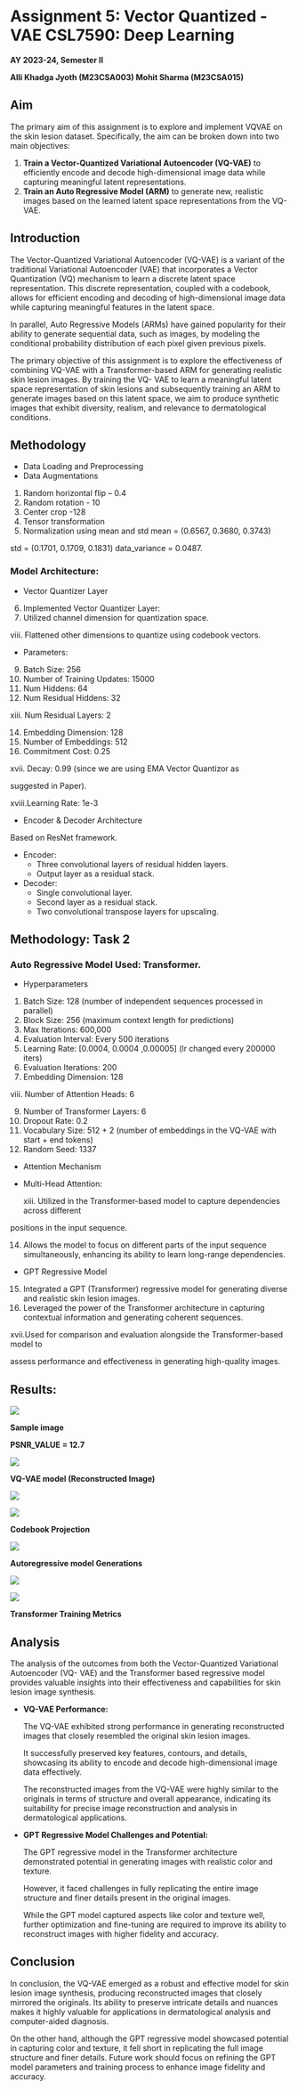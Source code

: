 # **Assignment 5: Vector Quantized - VAE CSL7590: Deep Learning** 

**AY 2023-24, Semester II** 

**Alli Khadga Jyoth (M23CSA003)   Mohit Sharma (M23CSA015)** 

## Aim 

The primary aim of this assignment is to explore and implement VQVAE on the skin lesion dataset. Specifically, the aim can be broken down into two main objectives: 

1. **Train a Vector-Quantized Variational Autoencoder (VQ-VAE)** to efficiently encode and decode high-dimensional image data while capturing meaningful latent representations. 
1. **Train an Auto Regressive Model (ARM)** to generate new, realistic images based on the learned latent space representations from the VQ-VAE. 

## **Introduction**

The Vector-Quantized Variational Autoencoder (VQ-VAE) is a variant of the traditional Variational Autoencoder (VAE) that incorporates a Vector Quantization (VQ) mechanism to learn a discrete latent space representation. This discrete representation, coupled with a codebook, allows for efficient encoding and decoding of high-dimensional image data while capturing meaningful features in the latent space. 

In parallel, Auto Regressive Models (ARMs) have gained popularity for their ability to generate sequential data, such as images, by modeling the conditional probability distribution of each pixel given previous pixels.  

The primary objective of this assignment is to explore the effectiveness of combining VQ-VAE with a Transformer-based ARM for generating realistic skin lesion images. By training the VQ- VAE to learn a meaningful latent space representation of skin lesions and subsequently training an ARM to generate images based on this latent space, we aim to produce synthetic images that exhibit diversity, realism, and relevance to dermatological conditions. 
## **Methodology**
- Data Loading and Preprocessing 
- Data Augmentations  
1. Random horizontal flip – 0.4 
1. Random rotation - 10 
1. Center crop -128 
1. Tensor transformation 
1. Normalization using mean and std mean =  (0.6567, 0.3680, 0.3743) 

std =   (0.1701, 0.1709, 0.1831) data\_variance = 0.0487. 

### **Model Architecture:**

- Vector Quantizer Layer 
6. Implemented Vector Quantizer Layer: 
6. Utilized channel dimension for quantization space. 

viii. Flattened other dimensions to quantize using codebook vectors.

- Parameters: 
9. Batch Size: 256 
9. Number of Training Updates: 15000 
9. Num Hiddens: 64  
9. Num Residual Hiddens: 32 

xiii. Num Residual Layers: 2 

14. Embedding Dimension: 128 
14. Number of Embeddings: 512 
14. Commitment Cost: 0.25 

xvii. Decay: 0.99 (since we are using EMA Vector Quantizor as 

suggested in Paper). 

xviii.Learning Rate: 1e-3 

- Encoder & Decoder Architecture 

Based on ResNet framework. 

- Encoder: 
  - Three convolutional layers of residual hidden layers. 
  - Output layer as a residual stack. 
- Decoder: 
  - Single convolutional layer. 
  - Second layer as a residual stack. 
  - Two convolutional transpose layers for upscaling. 

## **Methodology: Task 2** 

### **Auto Regressive Model Used:  Transformer.** 

- Hyperparameters 
1. Batch Size: 128 (number of independent sequences processed in parallel) 
1. Block Size: 256 (maximum context length for predictions) 
1. Max Iterations: 600,000 
1. Evaluation Interval: Every 500 iterations 
1. Learning Rate: [0.0004, 0.0004 ,0.00005] (lr changed every 200000 iters) 
1. Evaluation Iterations: 200 
1. Embedding Dimension: 128 

viii. Number of Attention Heads: 6 

9. Number of Transformer Layers: 6 
9. Dropout Rate: 0.2 
9. Vocabulary Size: 512 + 2 (number of embeddings in the VQ-VAE with start + end tokens) 
9. Random Seed: 1337 
- Attention Mechanism 
- Multi-Head Attention: 

  xiii. Utilized in the Transformer-based model to capture dependencies across different 

positions in the input sequence. 

14. Allows the model to focus on different parts of the input sequence simultaneously, enhancing its ability to learn long-range dependencies. 
- GPT Regressive Model 
15. Integrated a GPT (Transformer) regressive model for generating diverse and realistic skin lesion images. 
15. Leveraged the power of the Transformer architecture in capturing contextual information and generating coherent sequences. 

xvii.Used for comparison and evaluation alongside the Transformer-based model to 

assess performance and effectiveness in generating high-quality images. 

## **Results:** 

![](images/001.png)

**Sample image** 

**PSNR\_VALUE = 12.7** 

![](images/002.png)

**VQ-VAE model (Reconstructed Image)** 

![](images/003.png)

![](images/004.png)

**Codebook Projection** 

![](images/005.png)

**Autoregressive model Generations** 

![](images/006.jpeg)

![](images/007.jpeg)

**Transformer Training Metrics** 

##  **Analysis**

The analysis of the outcomes from both the Vector-Quantized Variational Autoencoder (VQ- VAE) and the Transformer based regressive model provides valuable insights into their effectiveness and capabilities for skin lesion image synthesis. 

- **VQ-VAE Performance:** 

  The VQ-VAE exhibited strong performance in generating reconstructed images that closely resembled the original skin lesion images. 

  It successfully preserved key features, contours, and details, showcasing its ability to encode and decode high-dimensional image data effectively. 

  The reconstructed images from the VQ-VAE were highly similar to the originals in terms of structure and overall appearance, indicating its suitability for precise image reconstruction and analysis in dermatological applications. 

- **GPT Regressive Model Challenges and Potential:** 

  The GPT regressive model in the Transformer architecture demonstrated potential in generating images with realistic color and texture. 

  However, it faced challenges in fully replicating the entire image structure and finer details present in the original images. 

  While the GPT model captured aspects like color and texture well, further optimization and fine-tuning are required to improve its ability to reconstruct images with higher fidelity and accuracy. 

##  **Conclusion**

In conclusion, the VQ-VAE emerged as a robust and effective model for skin lesion image synthesis, producing reconstructed images that closely mirrored the originals. Its ability to preserve intricate details and nuances makes it highly valuable for applications in dermatological analysis and computer-aided diagnosis. 

On the other hand, although the GPT regressive model showcased potential in capturing color and texture, it fell short in replicating the full image structure and finer details. Future work should focus on refining the GPT model parameters and training process to enhance image fidelity and accuracy. 
